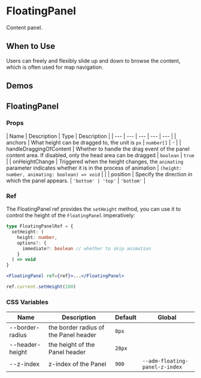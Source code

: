 # FloatingPanel

Content panel.

## When to Use

Users can freely and flexibly slide up and down to browse the content, which is often used for map navigation.

## Demos

<code src="./demos/demo1.tsx"></code>

<code src="./demos/demo3.tsx"></code>

<code src="./demos/demo2.tsx"></code>

## FloatingPanel

### Props

| Name | Description | Type | Description |
| --- | --- | --- | --- | --- |
| anchors | What height can be dragged to, the unit is `px` | `number[]` | - |
| handleDraggingOfContent | Whether to handle the drag event of the panel content area. If disabled, only the head area can be dragged | `boolean` | `true` |
| onHeightChange | Triggered when the height changes, the `animating` parameter indicates whether it is in the process of animation | `(height: number, animating: boolean) => void` |  |
| position | Specify the direction in which the panel appears. | `'bottom' | 'top'` | `'bottom'` |

### Ref

The FloatingPanel ref provides the `setHeight` method, you can use it to control the height of the `FloatingPanel` imperatively:

```ts
type FloatingPanelRef = {
  setHeight: (
    height: number,
    options?: {
      immediate?: boolean // whether to skip animation
    }
  ) => void
}
```

```jsx
<FloatingPanel ref={ref}>...</FloatingPanel>

ref.current.setHeight(100)
```

### CSS Variables

| Name | Description | Default | Global |
| --- | --- | --- | --- |
| --border-radius | the border radius of the Panel header | `8px` |  |
| --header-height | the height of the Panel header | `28px` |  |
| --z-index | z-index of the Panel | `900` | `--adm-floating-panel-z-index` |
